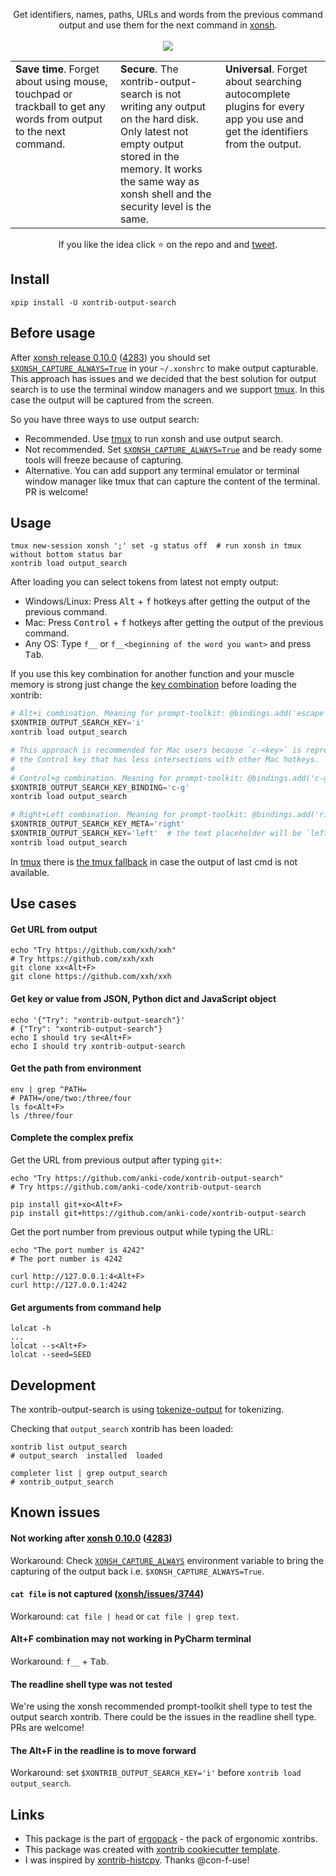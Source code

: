 <p align="center">
Get identifiers, names, paths, URLs and words from the previous command output and use them for the next command in <a href="https://xon.sh">xonsh</a>.
<br><br>
<img src="https://repository-images.githubusercontent.com/257978984/a0eaac80-0424-11eb-85ad-29809d2f792d">
</p>

<table width="100%">
<col style="width:33%">
<col style="width:33%">
<col style="width:33%">
<tbody>
<tr>
<td valign="top">
<b>Save time</b>. Forget about using mouse, touchpad or trackball to get any words from output to the next command.
</td>
<td valign="top">
<b>Secure</b>. The xontrib-output-search is not writing any output on the hard disk. Only latest not empty output stored in the memory. It works the same way as xonsh shell and the security level is the same.
</td>
<td valign="top">
<b>Universal</b>. Forget about searching autocomplete plugins for every app you use and get the identifiers from the output.
</td>
</tr>
</tbody>
</table>

<p align="center">  
If you like the idea click ⭐ on the repo and and <a href="https://twitter.com/intent/tweet?text=Nice%20xontrib%20for%20the%20xonsh%20shell!&url=https://github.com/anki-code/xontrib-output-search" target="_blank">tweet</a>.
</p>

## Install

```shell script
xpip install -U xontrib-output-search
```

## Before usage

After [xonsh release 0.10.0](https://github.com/xonsh/xonsh/releases/tag/0.10.0) ([4283](https://github.com/xonsh/xonsh/pull/4283)) you should set [`$XONSH_CAPTURE_ALWAYS=True`](https://xon.sh/envvars.html#xonsh-capture-always) in your `~/.xonshrc` to make output capturable. This approach has issues and we decided that the best solution for output search is to use the terminal window managers and we support [tmux](https://en.wikipedia.org/wiki/Tmux). In this case the output will be captured from the screen.

So you have three ways to use output search:
* Recommended. Use [tmux](https://en.wikipedia.org/wiki/Tmux) to run xonsh and use output search.
* Not recommended. Set [`$XONSH_CAPTURE_ALWAYS=True`](https://xon.sh/envvars.html#xonsh-capture-always) and be ready some tools will freeze because of capturing.
* Alternative. You can add support any terminal emulator or terminal window manager like tmux that can capture the content of the terminal. PR is welcome!

## Usage

```xsh
tmux new-session xonsh ';' set -g status off  # run xonsh in tmux without bottom status bar
xontrib load output_search
```

After loading you can select tokens from latest not empty output:
* Windows/Linux: Press <kbd>Alt</kbd> + <kbd>f</kbd> hotkeys after getting the output of the previous command.
* Mac: Press <kbd>Control</kbd> + <kbd>f</kbd> hotkeys after getting the output of the previous command.
* Any OS: Type `f__` or `f__<beginning of the word you want>` and press <kbd>Tab</kbd>.

If you use this key combination for another function and your muscle memory is strong just change 
the [key combination](https://python-prompt-toolkit.readthedocs.io/en/master/pages/advanced_topics/key_bindings.html) before 
loading the xontrib:
```python
# Alt+i combination. Meaning for prompt-toolkit: @bindings.add('escape', 'i')
$XONTRIB_OUTPUT_SEARCH_KEY='i'
xontrib load output_search
```
```python
# This approach is recommended for Mac users because `c-<key>` is represented 
# the Control key that has less intersections with other Mac hotkeys. 
#
# Control+g combination. Meaning for prompt-toolkit: @bindings.add('c-g')
$XONTRIB_OUTPUT_SEARCH_KEY_BINDING='c-g'
xontrib load output_search
```
```python
# Right+Left combination. Meaning for prompt-toolkit: @bindings.add('right', 'left')
$XONTRIB_OUTPUT_SEARCH_KEY_META='right'
$XONTRIB_OUTPUT_SEARCH_KEY='left'  # the text placeholder will be `left__`
xontrib load output_search
```

In [tmux](https://en.wikipedia.org/wiki/Tmux) there is [the tmux fallback](https://github.com/anki-code/xontrib-output-search/pull/4) in case the output of last cmd is not available.

## Use cases
#### Get URL from output
```shell script
echo "Try https://github.com/xxh/xxh"
# Try https://github.com/xxh/xxh
git clone xx<Alt+F>
git clone https://github.com/xxh/xxh
```

#### Get key or value from JSON, Python dict and JavaScript object
```shell script
echo '{"Try": "xontrib-output-search"}'
# {"Try": "xontrib-output-search"}
echo I should try se<Alt+F>
echo I should try xontrib-output-search
```    

#### Get the path from environment
```shell script
env | grep ^PATH=
# PATH=/one/two:/three/four
ls fo<Alt+F>
ls /three/four  
```    

#### Complete the complex prefix

Get the URL from previous output after typing `git+`:
```shell script
echo "Try https://github.com/anki-code/xontrib-output-search"
# Try https://github.com/anki-code/xontrib-output-search

pip install git+xo<Alt+F>
pip install git+https://github.com/anki-code/xontrib-output-search
```
Get the port number from previous output while typing the URL:
```shell script
echo "The port number is 4242"
# The port number is 4242

curl http://127.0.0.1:4<Alt+F>
curl http://127.0.0.1:4242
```

#### Get arguments from command help
```shell script
lolcat -h
...
lolcat --s<Alt+F>
lolcat --seed=SEED
```
## Development

The xontrib-output-search is using [tokenize-output](https://github.com/anki-code/tokenize-output) for tokenizing.

Checking that `output_search` xontrib has been loaded:
```shell script
xontrib list output_search
# output_search  installed  loaded

completer list | grep output_search
# xontrib_output_search
```

## Known issues

#### Not working after [xonsh 0.10.0](https://github.com/xonsh/xonsh/releases/tag/0.10.0) ([4283](https://github.com/xonsh/xonsh/pull/4283))

Workaround: Check [`XONSH_CAPTURE_ALWAYS`](https://xon.sh/envvars.html#xonsh-capture-always) environment variable to bring the capturing of the output back i.e. `$XONSH_CAPTURE_ALWAYS=True`.

#### `cat file` is not captured ([xonsh/issues/3744](https://github.com/xonsh/xonsh/issues/3744))
Workaround: `cat file | head` or `cat file | grep text`.

#### Alt+F combination may not working in PyCharm terminal
Workaround: `f__` + <kbd>Tab</kbd>.

#### The readline shell type was not tested

We're using the xonsh recommended prompt-toolkit shell type to test the output search xontrib. There could be the issues in the readline shell type. PRs are welcome!

#### The Alt+F in the readline is to move forward
Workaround: set `$XONTRIB_OUTPUT_SEARCH_KEY='i'` before `xontrib load output_search`.

## Links 
* This package is the part of [ergopack](https://github.com/anki-code/xontrib-ergopack) - the pack of ergonomic xontribs.
* This package was created with [xontrib cookiecutter template](https://github.com/xonsh/xontrib-cookiecutter).
* I was inspired by [xontrib-histcpy](https://github.com/con-f-use/xontrib-histcpy). Thanks @con-f-use!
